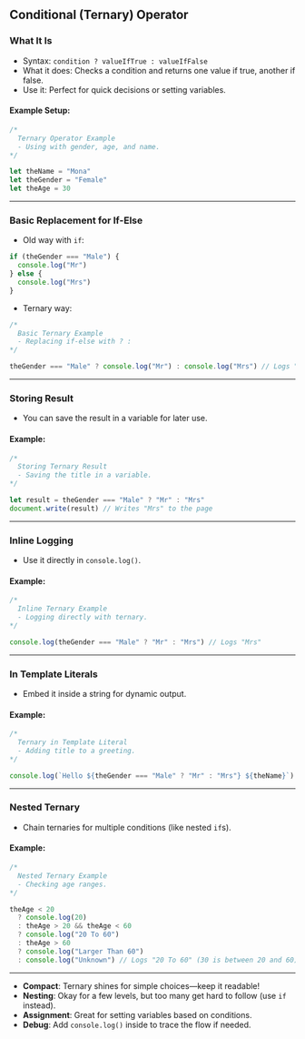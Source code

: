 
## Conditional (Ternary) Operator

### What It Is
- Syntax: `condition ? valueIfTrue : valueIfFalse`
- What it does: Checks a condition and returns one value if true, another if false.
- Use it: Perfect for quick decisions or setting variables.

#### Example Setup:
```javascript
/*
  Ternary Operator Example
  - Using with gender, age, and name.
*/

let theName = "Mona"
let theGender = "Female"
let theAge = 30
```

---

### Basic Replacement for If-Else
- Old way with `if`:
```javascript
if (theGender === "Male") {
  console.log("Mr")
} else {
  console.log("Mrs")
}
```
- Ternary way:
```javascript
/*
  Basic Ternary Example
  - Replacing if-else with ? :
*/

theGender === "Male" ? console.log("Mr") : console.log("Mrs") // Logs "Mrs"
```

---

### Storing Result
- You can save the result in a variable for later use.

#### Example:
```javascript
/*
  Storing Ternary Result
  - Saving the title in a variable.
*/

let result = theGender === "Male" ? "Mr" : "Mrs"
document.write(result) // Writes "Mrs" to the page
```

---

### Inline Logging
- Use it directly in `console.log()`.

#### Example:
```javascript
/*
  Inline Ternary Example
  - Logging directly with ternary.
*/

console.log(theGender === "Male" ? "Mr" : "Mrs") // Logs "Mrs"
```

---

### In Template Literals
- Embed it inside a string for dynamic output.

#### Example:
```javascript
/*
  Ternary in Template Literal
  - Adding title to a greeting.
*/

console.log(`Hello ${theGender === "Male" ? "Mr" : "Mrs"} ${theName}`) // Logs "Hello Mrs Mona"
```

---

### Nested Ternary
- Chain ternaries for multiple conditions (like nested `if`s).

#### Example:
```javascript
/*
  Nested Ternary Example
  - Checking age ranges.
*/

theAge < 20
  ? console.log(20)
  : theAge > 20 && theAge < 60
  ? console.log("20 To 60")
  : theAge > 60
  ? console.log("Larger Than 60")
  : console.log("Unknown") // Logs "20 To 60" (30 is between 20 and 60)
```

---


- **Compact**: Ternary shines for simple choices—keep it readable!
- **Nesting**: Okay for a few levels, but too many get hard to follow (use `if` instead).
- **Assignment**: Great for setting variables based on conditions.
- **Debug**: Add `console.log()` inside to trace the flow if needed.
